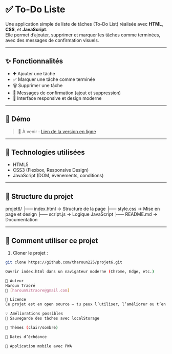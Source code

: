 # ✅ To-Do Liste

Une application simple de liste de tâches (To-Do List) réalisée avec **HTML**, **CSS**, et **JavaScript**.  
Elle permet d’ajouter, supprimer et marquer les tâches comme terminées, avec des messages de confirmation visuels.

---

## ✨ Fonctionnalités

- ➕ Ajouter une tâche
- ✅ Marquer une tâche comme terminée
- 🗑 Supprimer une tâche
- 📢 Messages de confirmation (ajout et suppression)
- 📱 Interface responsive et design moderne

---

## 🚀 Démo

> 📌 À venir : [Lien de la version en ligne](https://ton-lien.vercel.app)

---

## 🧠 Technologies utilisées

- HTML5
- CSS3 (Flexbox, Responsive Design)
- JavaScript (DOM, événements, conditions)

---

## 📂 Structure du projet

projet6/
├── index.html → Structure de la page
├── style.css → Mise en page et design
├── script.js → Logique JavaScript
├── README.md → Documentation


---

## 🧪 Comment utiliser ce projet

1. Cloner le projet :
```bash
git clone https://github.com/tharoun225/projet6.git

Ouvrir index.html dans un navigateur moderne (Chrome, Edge, etc.)

👤 Auteur
Haroun Traoré
📧 [haroun92traore@gmail.com]

📄 Licence
Ce projet est en open source — tu peux l’utiliser, l’améliorer ou t’en inspirer librement.

💡 Améliorations possibles
🔄 Sauvegarde des tâches avec localStorage

🎨 Thèmes (clair/sombre)

📆 Dates d’échéance

📱 Application mobile avec PWA


